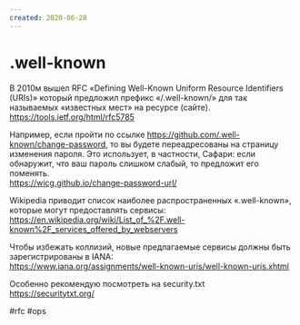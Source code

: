 ```yaml
---
created: 2020-06-28
---
```


# .well-known

В 2010м вышел RFC «Defining Well-Known Uniform Resource Identifiers (URIs)» который предложил префикс «/.well-known/» для так называемых «известных мест» на ресурсе (сайте).<br>
https://tools.ietf.org/html/rfc5785

Например, если пройти по ссылке https://github.com/.well-known/change-password, то вы будете переадресованы на страницу изменения пароля. Это использует, в частности, Сафари: если обнаружит, что ваш пароль слишком слабый, то предложит его поменять.<br>
https://wicg.github.io/change-password-url/

Wikipedia приводит список наиболее распространенных «.well-known», которые могут предоставлять сервисы:<br>
https://en.wikipedia.org/wiki/List_of_%2F.well-known%2F_services_offered_by_webservers

Чтобы избежать коллизий, новые предлагаемые сервисы должны быть зарегистрированы в IANA:<br>
https://www.iana.org/assignments/well-known-uris/well-known-uris.xhtml

Особенно рекомендую посмотреть на security.txt<br>
https://securitytxt.org/ 

#rfc #ops
